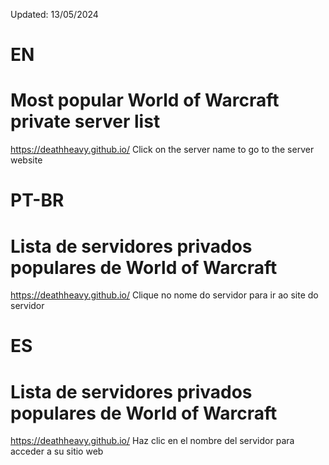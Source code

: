 Updated: 13/05/2024

# EN
# Most popular World of Warcraft private server list
https://deathheavy.github.io/
Click on the server name to go to the server website

# PT-BR
# Lista de servidores privados populares de World of Warcraft
https://deathheavy.github.io/
Clique no nome do servidor para ir ao site do servidor

# ES
# Lista de servidores privados populares de World of Warcraft
https://deathheavy.github.io/
Haz clic en el nombre del servidor para acceder a su sitio web
